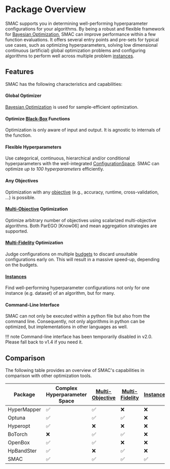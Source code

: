 # Package Overview

SMAC supports you in determining well-performing hyperparameter configurations for your algorithms. By being a robust and flexible framework for [Bayesian Optimization](#), SMAC can improve performance within a few function evaluations. It offers several entry points and pre-sets for typical use cases, such as optimizing hyperparameters, solving low dimensional continuous (artificial) global optimization problems and configuring algorithms to perform well across multiple problem [instances](#).

## Features

SMAC has the following characteristics and capabilities:

#### Global Optimizer
[Bayesian Optimization](#) is used for sample-efficient optimization.

#### Optimize [Black-Box](#) Functions
Optimization is only aware of input and output. It is agnostic to internals of the function.

#### Flexible Hyperparameters
Use categorical, continuous, hierarchical and/or conditional hyperparameters with the well-integrated [ConfigurationSpace](https://automl.github.io/ConfigSpace). SMAC can optimize *up to 100 hyperparameters* efficiently.

#### Any Objectives
Optimization with any [objective](#) (e.g., accuracy, runtime, cross-validation, ...) is possible.

#### [Multi-Objective](#) Optimization
Optimize arbitrary number of objectives using scalarized multi-objective algorithms. Both ParEGO [Know06] and mean aggregation strategies are supported.

#### [Multi-Fidelity](#) Optimization
Judge configurations on multiple [budgets](#) to discard unsuitable configurations early on. This will result in a massive speed-up, depending on the budgets.

#### [Instances](#)
Find well-performing hyperparameter configurations not only for one instance (e.g. dataset) of an algorithm, but for many.

#### Command-Line Interface
SMAC can not only be executed within a python file but also from the command line. Consequently, not only algorithms in python can be optimized, but implementations in other languages as well.

!!! note
    Command-line interface has been temporarily disabled in v2.0. Please fall back to v1.4 if you need it.

## Comparison

The following table provides an overview of SMAC's capabilities in comparison with other optimization tools.

| Package      | Complex Hyperparameter Space | [Multi-Objective](#) | [Multi-Fidelity](#) | [Instances](#) | Command-Line Interface | Parallelism |
|--------------|------------------------------|----------------------|---------------------|----------------|------------------------|-------------|
| HyperMapper  | ✅                            | ✅                    | ❌                   | ❌              | ❌                      | ❌           |
| Optuna       | ✅                            | ✅                    | ✅                   | ❌              | ✅                      | ✅           |
| Hyperopt     | ✅                            | ❌                    | ❌                   | ❌              | ✅                      | ✅           |
| BoTorch      | ❌                            | ✅                    | ✅                   | ❌              | ❌                      | ✅           |
| OpenBox      | ✅                            | ✅                    | ❌                   | ❌              | ❌                      | ✅           |
| HpBandSter   | ✅                            | ❌                    | ✅                   | ❌              | ❌                      | ✅           |
| SMAC         | ✅                            | ✅                    | ✅                   | ✅              | ✅                      | ✅           |
